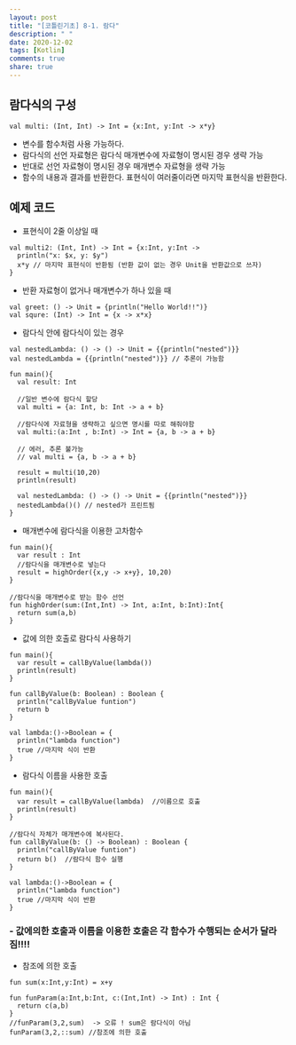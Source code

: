 ```yaml
---
layout: post
title: "[코틀린기초] 8-1. 람다"
description: " "
date: 2020-12-02
tags: [Kotlin]
comments: true
share: true
--- 
```


## 람다식의 구성

  ```
  val multi: (Int, Int) -> Int = {x:Int, y:Int -> x*y}
  ```
  
  - 변수를 함수처럼 사용 가능하다.
  - 람다식의 선언 자료형은 람다식 매개변수에 자료형이 명시된 경우 생략 가능
  - 반대로 선언 자료형이 명시된 경우 매개변수 자료형을 생략 가능
  - 함수의 내용과 결과를 반환한다. 표현식이 여러줄이라면 마지막 표현식을 반환한다.
  
## 예제 코드

  - 표현식이 2줄 이상일 때
  ```
  val multi2: (Int, Int) -> Int = {x:Int, y:Int -> 
    println("x: $x, y: $y")
    x*y // 마지막 표현식이 반환됨 (반환 값이 없는 경우 Unit을 반환값으로 쓰자)
  }
  ```
  
  - 반환 자료형이 없거나 매개변수가 하나 있을 때
  ```
  val greet: () -> Unit = {println("Hello World!!")}
  val squre: (Int) -> Int = {x -> x*x}
  ```
  
  - 람다식 안에 람다식이 있는 경우
  
  ```
  val nestedLambda: () -> () -> Unit = {{println("nested")}}
  val nestedLambda = {{println("nested")}} // 추론이 가능함

  ```  
  
  ```
  fun main(){
    val result: Int

    //일반 변수에 람다식 할당
    val multi = {a: Int, b: Int -> a + b}

    //람다식에 자료형을 생략하고 싶으면 명시를 따로 해줘야함
    val multi:(a:Int , b:Int) -> Int = {a, b -> a + b}

    // 에러, 추론 불가능
    // val multi = {a, b -> a + b}
    
    result = multi(10,20)
    println(result)
    
    val nestedLambda: () -> () -> Unit = {{println("nested")}}
    nestedLambda()() // nested가 프린트됨
  }
  ```
  
  - 매개변수에 람다식을 이용한 고차함수
  
  ```
  fun main(){
    var result : Int
    //람다식을 매개변수로 넣는다
    result = highOrder({x,y -> x+y}, 10,20)
  }
  
  //람다식을 매개변수로 받는 함수 선언
  fun highOrder(sum:(Int,Int) -> Int, a:Int, b:Int):Int{
    return sum(a,b)
  }
  ```
  
  - 값에 의한 호출로 람다식 사용하기
  
  ```
  fun main(){
    var result = callByValue(lambda())
    println(result)
  }
  
  fun callByValue(b: Boolean) : Boolean {
    println("callByValue funtion")
    return b
  }
  
  val lambda:()->Boolean = {
    println("lambda function")
    true //마지막 식이 반환
  }
  ```

  - 람다식 이름을 사용한 호출
  
  ```
  fun main(){
    var result = callByValue(lambda)  //이름으로 호출
    println(result)
  }
  
  //람다식 자체가 매개변수에 복사된다.
  fun callByValue(b: () -> Boolean) : Boolean {
    println("callByValue funtion")
    return b()  //람다식 함수 실행
  }
  
  val lambda:()->Boolean = {
    println("lambda function")
    true //마지막 식이 반환
  }
  ```
  
  ### - 값에의한 호출과 이름을 이용한 호출은 각 함수가 수행되는 순서가 달라짐!!!!
  
  - 참조에 의한 호출
  
  ```
  fun sum(x:Int,y:Int) = x+y
  
  fun funParam(a:Int,b:Int, c:(Int,Int) -> Int) : Int {
    return c(a,b)
  }
  //funParam(3,2,sum)  -> 오류 ! sum은 람다식이 아님
  funParam(3,2,::sum) //참조에 의한 호출
  ```
